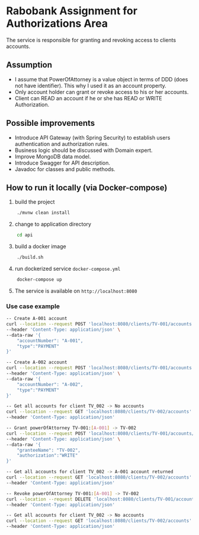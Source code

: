 # Rabobank Assignment for Authorizations Area

The service is responsible for granting and revoking access to clients accounts. 

## Assumption
- I assume that PowerOfAttorney is a value object in terms of DDD (does not have identifier). This why I used it as an account property.
- Only account holder can grant or revoke access to his or her accounts.
- Client can READ an account if he or she has READ or WRITE Authorization.

## Possible improvements
- Introduce API Gateway (with Spring Security) to establish users authentication and authorization rules.
- Business logic should be discussed with Domain expert.
- Improve MongoDB data model.
- Introduce Swagger for API description.
- Javadoc for classes and public methods.

## How to run it locally (via Docker-compose)
1.  build the project

```bash
    ./mvnw clean install
```
2.  change to application directory

```bash
    cd api
```
3. build a docker image
```bash
    ./build.sh
   ```

4. run dockerized service `docker-compose.yml`

```bash
    docker-compose up
```
   
5. The service is available on `http://localhost:8080`

### Use case example

```bash
-- Create A-001 account
curl --location --request POST 'localhost:8080/clients/TV-001/accounts' \
--header 'Content-Type: application/json' \
--data-raw '{
    "accountNumber": "A-001",
    "type":"PAYMENT"
}'

-- Create A-002 account
curl --location --request POST 'localhost:8080/clients/TV-001/accounts' \
--header 'Content-Type: application/json' \
--data-raw '{
    "accountNumber": "A-002",
    "type":"PAYMENT"
}'

-- Get all accounts for client TV_002 -> No accounts
curl --location --request GET 'localhost:8080/clients/TV-002/accounts' \
--header 'Content-Type: application/json'

-- Grant powerOfAttorney TV-001:[A-001] -> TV-002
curl --location --request POST 'localhost:8080/clients/TV-001/accounts/A-001/powerOfAttorney' \
--header 'Content-Type: application/json' \
--data-raw '{
    "granteeName": "TV-002",
    "authorization":"WRITE"
}'

-- Get all accounts for client TV_002 -> A-001 account returned
curl --location --request GET 'localhost:8080/clients/TV-002/accounts' \
--header 'Content-Type: application/json'

-- Revoke powerOfAttorney TV-001:[A-001] -> TV-002
curl --location --request DELETE 'localhost:8080/clients/TV-001/accounts/A-001/powerOfAttorney?granteeName=TV-002&authorization=WRITE' \
--header 'Content-Type: application/json'

-- Get all accounts for client TV_002 -> No accounts
curl --location --request GET 'localhost:8080/clients/TV-002/accounts' \
--header 'Content-Type: application/json'
```